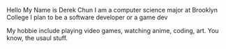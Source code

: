 Hello My Name is Derek Chun 
I am a computer science major at Brooklyn College
I plan to be a software developer or a game dev

My hobbie include playing video games, watching anime, coding, art. You know, the usaul stuff.

